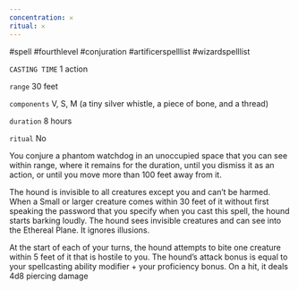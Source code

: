 ```yaml
---
concentration: 𐄂
ritual: 𐄂
---
```

#spell #fourthlevel #conjuration #artificerspelllist #wizardspelllist

`CASTING TIME`
1 action

`range`
30 feet

`components`
V, S, M (a tiny silver whistle, a piece of bone, and a thread)

`duration`
8 hours

`ritual`
No

You conjure a phantom watchdog in an unoccupied space that you can see within range, where it remains for the duration, until you dismiss it as an action, or until you move more than 100 feet away from it.

The hound is invisible to all creatures except you and can’t be harmed. When a Small or larger creature comes within 30 feet of it without first speaking the password that you specify when you cast this spell, the hound starts barking loudly. The hound sees invisible creatures and can see into the Ethereal Plane. It ignores illusions.

At the start of each of your turns, the hound attempts to bite one creature within 5 feet of it that is hostile to you. The hound’s attack bonus is equal to your spellcasting ability modifier + your proficiency bonus. On a hit, it deals 4d8 piercing damage